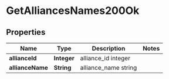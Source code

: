 
# GetAlliancesNames200Ok

## Properties
Name | Type | Description | Notes
------------ | ------------- | ------------- | -------------
**allianceId** | **Integer** | alliance_id integer | 
**allianceName** | **String** | alliance_name string | 



